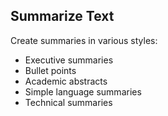 ## Summarize Text

Create summaries in various styles:
- Executive summaries
- Bullet points
- Academic abstracts
- Simple language summaries
- Technical summaries